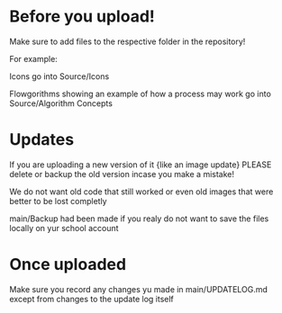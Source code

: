 # Before you upload!
Make sure to add files to the respective folder in the repository!

For example:

Icons go into Source/Icons

Flowgorithms showing an example of how a process may work go into Source/Algorithm Concepts

# Updates
If you are uploading a new version of it {like an image update} PLEASE delete or backup the old version incase you make a mistake!

We do not want old code that still worked or even old images that were better to be lost completly

main/Backup had been made if you realy do not want to save the files locally on yur school account

# Once uploaded
Make sure you record any changes yu made in main/UPDATELOG.md except from changes to the update log itself

